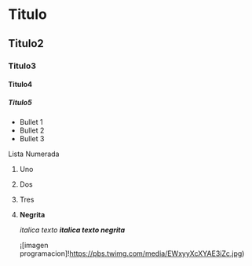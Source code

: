 # Titulo
## Titulo2
### Titulo3
#### Titulo4
##### Titulo5

* Bullet 1
* Bullet 2
* Bullet 3

Lista Numerada
1. Uno
2. Dos
3. Tres

4. **Negrita**

   _italica texto_
   ***_italica texto negrita_***

   ¡[imagen programacion]!https://pbs.twimg.com/media/EWxyyXcXYAE3iZc.jpg)

